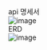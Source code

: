 api 명세서<br>
![image](https://github.com/anfrosus/week2/assets/106052832/44cc3436-18d8-4597-946d-b14c6322a8ce)
<br>
ERD <br>
![image](https://github.com/anfrosus/week2/assets/106052832/7943f3d3-eccd-45f0-88d7-41fa2c7ca7c8)
<br>
